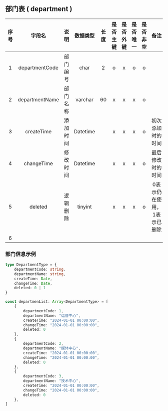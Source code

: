 ## 部门表 ( department )

| 序号 | 字段名 | 说明 | 数据类型 | 长度 | 是否主键 | 是否外键 | 是否唯一 | 是否非空 | 备注 |
|:---:|:---:|:---:|:---:|:---:|:---:|:---:|:---:|:---:|:---:|
| 1 | departmentCode | 部门编号 | char | 2 | o | x | o | o |  |
| 2 | departmentName | 部门名称 | varchar | 60 | x | x | x | o |  |
| 3 | createTime | 添加时间 | Datetime |  | x | x | x | o | 初次添加时的时间 |
| 4 | changeTime | 修改时间 | Datetime |  | x | x | x | o | 最后修改时的时间 |
| 5 | deleted | 逻辑删除 | tinyint |  | x | x | x | o | 0表示仍在使用，1表示已删除 |
| 6 |  |  |  |  |  |  |  |  |

### 部门信息示例
```TypeScript
type DepartmentType = {
    departmentCode: string,
    departmentName: string,
    createTime: Date,
    changeTime: Date,
    deleted: 0 | 1
}

const departmenList: Array<DepartmentType> = [
    {
        departmentCode: 1,
        departmentName: "运营中心",
        createTime: "2024-01-01 00:00:00",
        changeTime: "2024-01-01 00:00:00",
        deleted: 0
    },
    {
        departmentCode: 2,
        departmentName: "媒体中心",
        createTime: "2024-01-01 00:00:00",
        changeTime: "2024-01-01 00:00:00",
        deleted: 0
    },
    {
        departmentCode: 3,
        departmentName: "技术中心",
        createTime: "2024-01-01 00:00:00",
        changeTime: "2024-01-01 00:00:00",
        deleted: 0
    },
]
```